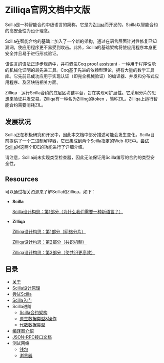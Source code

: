 # Zilliqa官网文档中文版

Scilla是一种智能合约中级语言的简称，它是为[Zilliqa](https://zilliqa.com/)而开发的。Scilla以智能合约的高安全性为设计理念。

Scilla在智能合约的基础上加入了一个新的架构，通过在语言层面针对性修复已知漏洞，使应用程序更不易受到攻击。此外，Scilla的基础架构将使应用程序本身更安全并且易于进行形式验证。

该语言的语法正逐步规范中，并将嵌进[Coq proof assistant](https://coq.inria.fr/) - 一种用于程序性能的机械化证明的最先进工具。Coq基于先进的依赖型理论，拥有大量的数学工具库。它先前已成功应用于实现认证（即完全机械验证）的编译器、并发和分布式应用程序、及区块链相关方面。

Zilliqa - 运行Scilla合约的底层区块链平台，旨在实现可扩展性。它采用分片的思想来验证并发交易。Zilliqa有一种名为Zilling的token ，简称ZIL。Zilliqa上运行智能合约需要消耗ZIL。

## 发展状况

Scilla正在积极研究和开发中，因此本文档中部分描述可能会发生变化。Scilla目前提供了一个二进制解释器，它已集成到两个Scilla指定的Web-IDE中。[尝试Scilla](./Scilla/尝试Scilla.md)对这两个IDE的功能进行了详细介绍。

请注意，Scilla尚未实现类型检查器，因此无法保证用Scilla编写的合约的类型安全性。

## Resources

可以通过相关资源来了解Scilla和Zilliqa，如下：

- **Scilla**

  [Scilla设计构思：第1部分（为什么我们需要一种新语言？）](https://blog.zilliqa.com/%E6%99%BA%E8%83%BD%E5%90%88%E7%BA%A6%E8%AF%AD%E8%A8%80scilla%E7%9A%84%E8%AE%BE%E8%AE%A1%E6%95%85%E4%BA%8B-2c2927bfbc94)

- **Zilliqa**

  [Zilliqa设计构思：第1部分（网络分片）](https://blog.zilliqa.com/zilliqa%E7%9A%84%E8%AE%BE%E8%AE%A1%E6%9E%84%E6%80%9D-483839031cf0)

  [Zilliqa设计构思：第2部分（共识机制）](https://blog.zilliqa.com/zilliqa-%E7%9A%84%E8%AE%BE%E8%AE%A1%E6%9E%84%E6%80%9D-4ca8a3f61f99)

  [Zilliqa设计构思：第3部分（使共识更高效）](https://blog.zilliqa.com/zilliqa-%E7%9A%84%E8%AE%BE%E8%AE%A1%E6%9E%84%E6%80%9D-e9a340a72bec)

## 目录

- [关于](./README.md)
- [Scilla设计原理](./Scilla/Scilla设计原理.md)
- [尝试Scilla](./Scilla/尝试Scilla.md)
- [Scilla入门](./Scilla/Scilla入门.md)
- Scilla进阶
  - [Scilla合约架构](./Scilla/Scilla合约架构.md)
  - [原生数据类型&操作](./Scilla/原生数据类型&操作.md)
  - [代数数据类型](./Scilla/代数数据类型.md)
- [编译器介绍](./Scilla/编译器介绍.md)
- [JSON-RPC接口文档](../JSON-RPC_cn/JSON-RPC_cn.md)
- 测试网络
  - [钱包](https://wallet.zilliqa.com/home)
  - [浏览器](https://explorer.zilliqa.com/home)
